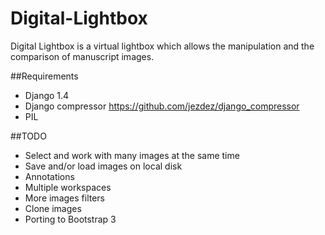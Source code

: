 Digital-Lightbox
================

Digital Lightbox is a virtual lightbox which allows the manipulation and the comparison of manuscript images.

##Requirements
  - Django 1.4
  - Django compressor https://github.com/jezdez/django_compressor
  - PIL

##TODO
  - Select and work with many images at the same time
  - Save and/or load images on local disk
  - Annotations
  - Multiple workspaces
  - More images filters
  - Clone images
  - Porting to Bootstrap 3
